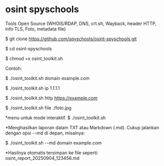 # osint spyschools

Tools Open Source (WHOIS/RDAP, DNS, crt.sh, Wayback, header HTTP, info TLS, Foto, metadata file)

$ git clone https://github.com/spyschools/osint-spyschools.git

$ cd osint-spyschools

$ chmod +x osint_toolkit.sh

Contoh:

$ ./osint_toolkit.sh domain example.com

$ ./osint_toolkit.sh ip 1.1.1.1

$ ./osint_toolkit.sh http https://example.com

$ ./osint_toolkit.sh file ./foto.jpg

*menu untuk mode interaktif.
$ ./osint_toolkit.sh

*Menghasilkan laporan dalam TXT atau Markdown (.md).
Cukup jalankan dengan opsi --md di depan, misalnya:

$ ./osint_toolkit.sh --md domain example.com

*Hasilnya otomatis tersimpan ke file seperti:
osint_report_20250904_123456.md
